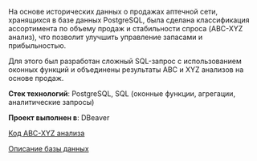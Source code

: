 На основе исторических данных о продажах аптечной сети, хранящихся в базе данных PostgreSQL, была сделана классификация ассортимента по объему продаж и стабильности спроса (ABC-XYZ анализ), что позволит улучшить управление запасами и прибыльностью.

Для этого был разработан сложный SQL-запрос с использованием оконных функций и объединены результаты ABC и XYZ анализов на основе продаж.

**Стек технологий**: PostgreSQL, SQL (оконные функции, агрегации, аналитические запросы)

**Проект выполнен в**: DBeaver

[Код ABC-XYZ анализа](./ABC-XYZ_code.sql)

[Описание базы данных](./Описание_БД.docx)
 
